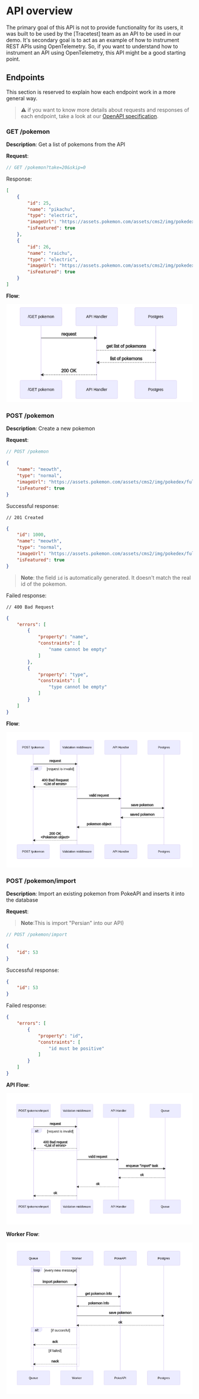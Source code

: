 # API overview
The primary goal of this API is not to provide functionality for its users, it was built to be used by the [Tracetest] team as an API to be used in our demo. It's secondary goal is to act as an example of how to instrument REST APIs using OpenTelemetry. So, if you want to understand how to instrument an API using OpenTelemetry, this API might be a good starting point.

## Endpoints
This section is reserved to explain how each endpoint work in a more general way.

> :warning: if you want to know more details about requests and responses of each endpoint, take a look at our [OpenAPI specification](https://github.com/kubeshop/pokeshop/blob/master/openapi/openapi.yaml).

### GET /pokemon

**Description**: Get a list of pokemons from the API

**Request**:
```js
// GET /pokemon?take=20&skip=0
```

Response:


```json
[
    {
        "id": 25,
        "name": "pikachu",
        "type": "electric",
        "imageUrl": "https://assets.pokemon.com/assets/cms2/img/pokedex/full/025.png",
        "isFeatured": true
    },
    {
        "id": 26,
        "name": "raichu",
        "type": "electric",
        "imageUrl": "https://assets.pokemon.com/assets/cms2/img/pokedex/full/026.png",
        "isFeatured": true
    }
]
```

**Flow**:

![Get pokemon flow](https://github.com/kubeshop/pokeshop/blob/master/docs/diagrams/api-get-pokemon.png?)

### POST /pokemon

**Description**: Create a new pokemon

**Request**:

```js
// POST /pokemon
```

```json
{
    "name": "meowth",
    "type": "normal",
    "imageUrl": "https://assets.pokemon.com/assets/cms2/img/pokedex/full/052.png",
    "isFeatured": true
}
```

Successful response:
```
// 201 Created
```

```json
{
    "id": 1000,
    "name": "meowth",
    "type": "normal",
    "imageUrl": "https://assets.pokemon.com/assets/cms2/img/pokedex/full/052.png",
    "isFeatured": true
}
```

> **Note**: the field `id` is automatically generated. It doesn't match the real id of the pokemon.

Failed response:
```
// 400 Bad Request
```

```json
{
    "errors": [
        {
            "property": "name",
            "constraints": [
                "name cannot be empty"
            ]
        },
        {
            "property": "type",
            "constraints": [
                "type cannot be empty"
            ]
        }
    ]
}
```

**Flow**:

![create pokemon flow](https://github.com/kubeshop/pokeshop/blob/master/docs/diagrams/api-create-pokemon.png?)

### POST /pokemon/import

**Description**: Import an existing pokemon from PokeAPI and inserts it into the database

**Request**:

> **Note**:This is import "Persian" into our API)
```js
// POST /pokemon/import
```


```json
{
    "id": 53
}
```

Successful response:


```json
{
    "id": 53
}
```

Failed response:

```json
{
    "errors": [
        {
            "property": "id",
            "constraints": [
                "id must be positive"
            ]
        }
    ]
}
```

**API Flow**:

![import pokemon flow on API](https://github.com/kubeshop/pokeshop/blob/master/docs/diagrams/api-import-pokemon.png?)

**Worker Flow**:

![import pokemon flow on worker](https://github.com/kubeshop/pokeshop/blob/master/docs/diagrams/worker-import-pokemon.png?)

